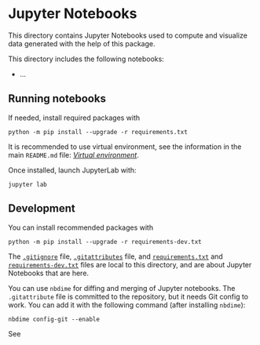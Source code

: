 # Jupyter Notebooks

This directory contains Jupyter Notebooks used to compute and visualize data
generated with the help of this package.

This directory includes the following notebooks:

- ...

## Running notebooks

If needed, install required packages with
```commandline
python -m pip install --upgrade -r requirements.txt
```
It is recommended to use virtual environment, see the information in
the main `README.md` file: [_Virtual environment_](../README.md#virtual-environment).

Once installed, launch JupyterLab with:
```commandline
jupyter lab
```

## Development

You can install recommended packages with
```commandline
python -m pip install --upgrade -r requirements-dev.txt
```

The [`.gitignore`](.gitignore) file, [`.gitattributes`](.gitattributes) file,
and [`requirements.txt`](requirements.txt) and [`requirements-dev.txt`](requirements-dev.txt)
files are local to this directory, and are about Jupyter Notebooks that are
here.

You can use `nbdime` for diffing and merging of Jupyter notebooks.
The `.gitattribute` file is committed to the repository, but it needs Git config
to work.  You can add it with the following command (after installing `nbdime`):
```commandline
nbdime config-git --enable
```
See 